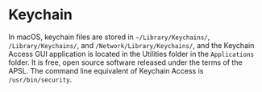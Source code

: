 # Keychain

In macOS, keychain files are stored in `~/Library/Keychains/`,
`/Library/Keychains/`, and `/Network/Library/Keychains/`, and the Keychain
Access GUI application is located in the Utilities folder in the `Applications`
folder. It is free, open source software released under the terms of the
APSL. The command line equivalent of Keychain Access is `/usr/bin/security`.
